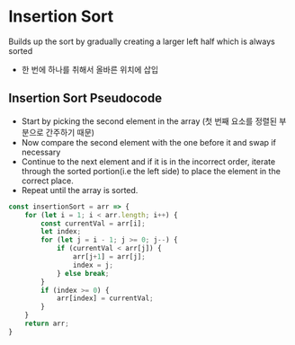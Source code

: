 # Insertion Sort 

Builds up the sort by gradually creating a larger left half which is always sorted

- 한 번에 하나를 취해서 올바른 위치에 삽입

## Insertion Sort Pseudocode 
- Start by picking the second element in the array (첫 번째 요소를 정렬된 부분으로 간주하기 때문)
- Now compare the second element with the one before it and swap if necessary
- Continue to the next element and if it is in the incorrect order, iterate through the sorted portion(i.e the left side) to place the element in the correct place.
- Repeat until the array is sorted.

``` javascript
const insertionSort = arr => {
    for (let i = 1; i < arr.length; i++) {  
        const currentVal = arr[i]; 
        let index; 
        for (let j = i - 1; j >= 0; j--) { 
            if (currentVal < arr[j]) {
                arr[j+1] = arr[j];      
                index = j;      
            } else break;
        }
        if (index >= 0) {
            arr[index] = currentVal;
        }
    }
    return arr;
}
```